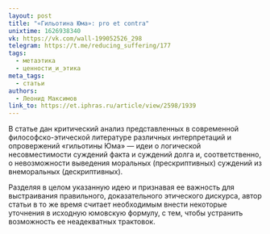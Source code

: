 ```yaml
---
layout: post
title: "«Гильотина Юма»: pro et contra"
unixtime: 1626938340
vk: https://vk.com/wall-199052526_298
telegram: https://t.me/reducing_suffering/177
tags:
  - метаэтика
  - ценности_и_этика
meta_tags:
  - статьи
authors:
  - Леонид Максимов
link_to: https://et.iphras.ru/article/view/2598/1939
---
```

В статье дан критический анализ представленных в современной философско-этической литературе различных интерпретаций и опровержений «гильотины Юма» — идеи о логической несовместимости суждений факта и суждений долга и, соответственно, о невозможности выведения моральных (прескриптивных) суждений из внеморальных (дескриптивных).

Разделяя в целом указанную идею и признавая ее важность для выстраивания правильного, доказательного этического дискурса, автор статьи в то же время считает необходимым внести некоторые уточнения в исходную юмовскую формулу, с тем, чтобы устранить возможность ее неадекватных трактовок.